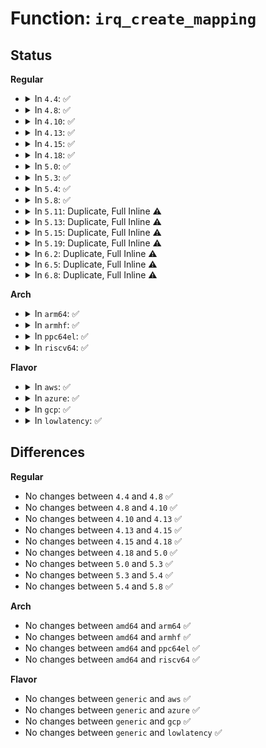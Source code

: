 # Function: <code>irq_create_mapping</code>

## Status
<b>Regular</b>
<ul>
<li>
<details>
<summary>In <code>4.4</code>: ✅</summary>

```c
unsigned int irq_create_mapping(struct irq_domain *domain, irq_hw_number_t hwirq);
```

**Collision:** Unique Global

**Inline:** No

**Transformation:** False

**Instances:**

```
In kernel/irq/irqdomain.c (ffffffff810e0990)
Location: kernel/irq/irqdomain.c:461
Inline: False
Direct callers:
  - kernel/irq/irqdomain.c:irq_create_fwspec_mapping
  - drivers/gpio/gpiolib.c:_gpiochip_irqchip_add
  - drivers/base/regmap/regmap-irq.c:regmap_irq_get_virq
  - drivers/mfd/arizona-irq.c:arizona_irq_init
  - drivers/mfd/arizona-irq.c:arizona_irq_init
  - drivers/mfd/arizona-irq.c:arizona_irq_init
  - drivers/mfd/arizona-irq.c:arizona_irq_init
  - drivers/mfd/arizona-irq.c:arizona_irq_exit
  - drivers/mfd/arizona-irq.c:arizona_irq_exit
  - drivers/mfd/wm831x-core.c:wm831x_device_exit
  - drivers/mfd/wm831x-auxadc.c:wm831x_auxadc_init
  - drivers/mfd/mfd-core.c:mfd_add_device
  - drivers/mfd/tps6586x.c:tps6586x_irq_get_virq
```
**Symbols:**

```
ffffffff810e0990-ffffffff810e0b0e: irq_create_mapping (STB_GLOBAL)
```
</details>
</li>
<li>
<details>
<summary>In <code>4.8</code>: ✅</summary>

```c
unsigned int irq_create_mapping(struct irq_domain *domain, irq_hw_number_t hwirq);
```

**Collision:** Unique Global

**Inline:** No

**Transformation:** False

**Instances:**

```
In kernel/irq/irqdomain.c (ffffffff810e6840)
Location: kernel/irq/irqdomain.c:457
Inline: False
Direct callers:
  - kernel/irq/irqdomain.c:irq_create_fwspec_mapping
  - drivers/gpio/gpiolib.c:_gpiochip_irqchip_add
  - drivers/base/regmap/regmap-irq.c:regmap_irq_get_virq
  - drivers/mfd/arizona-irq.c:arizona_irq_exit
  - drivers/mfd/arizona-irq.c:arizona_irq_exit
  - drivers/mfd/arizona-irq.c:arizona_irq_init
  - drivers/mfd/arizona-irq.c:arizona_irq_init
  - drivers/mfd/arizona-irq.c:arizona_irq_init
  - drivers/mfd/arizona-irq.c:arizona_irq_init
  - drivers/mfd/wm831x-core.c:wm831x_device_exit
  - drivers/mfd/wm831x-auxadc.c:wm831x_auxadc_init
  - drivers/mfd/mfd-core.c:mfd_add_device
  - drivers/mfd/tps6586x.c:tps6586x_irq_get_virq
```
**Symbols:**

```
ffffffff810e6840-ffffffff810e69b8: irq_create_mapping (STB_GLOBAL)
```
</details>
</li>
<li>
<details>
<summary>In <code>4.10</code>: ✅</summary>

```c
unsigned int irq_create_mapping(struct irq_domain *domain, irq_hw_number_t hwirq);
```

**Collision:** Unique Global

**Inline:** No

**Transformation:** False

**Instances:**

```
In kernel/irq/irqdomain.c (ffffffff810ed230)
Location: kernel/irq/irqdomain.c:480
Inline: False
Direct callers:
  - kernel/irq/irqdomain.c:irq_create_fwspec_mapping
  - drivers/gpio/gpiolib.c:gpiochip_irqchip_add_key
  - drivers/base/regmap/regmap-irq.c:regmap_irq_get_virq
  - drivers/mfd/arizona-irq.c:arizona_irq_init
  - drivers/mfd/arizona-irq.c:arizona_irq_init
  - drivers/mfd/wm831x-core.c:wm831x_device_exit
  - drivers/mfd/wm831x-auxadc.c:wm831x_auxadc_init
  - drivers/mfd/mfd-core.c:mfd_add_device
  - drivers/mfd/tps6586x.c:tps6586x_irq_get_virq
  - drivers/i2c/i2c-core.c:i2c_device_probe
```
**Symbols:**

```
ffffffff810ed230-ffffffff810ed3a8: irq_create_mapping (STB_GLOBAL)
```
</details>
</li>
<li>
<details>
<summary>In <code>4.13</code>: ✅</summary>

```c
unsigned int irq_create_mapping(struct irq_domain *domain, irq_hw_number_t hwirq);
```

**Collision:** Unique Global

**Inline:** No

**Transformation:** False

**Instances:**

```
In kernel/irq/irqdomain.c (ffffffff810ecca0)
Location: kernel/irq/irqdomain.c:618
Inline: False
Direct callers:
  - kernel/irq/irqdomain.c:irq_create_fwspec_mapping
  - drivers/gpio/gpiolib.c:gpiochip_irqchip_add_key
  - drivers/base/regmap/regmap-irq.c:regmap_irq_get_virq
  - drivers/mfd/arizona-irq.c:arizona_irq_init
  - drivers/mfd/arizona-irq.c:arizona_irq_init
  - drivers/mfd/wm831x-core.c:wm831x_device_exit
  - drivers/mfd/wm831x-auxadc.c:wm831x_auxadc_init
  - drivers/mfd/mfd-core.c:mfd_add_device
  - drivers/mfd/tps6586x.c:tps6586x_irq_get_virq
```
**Symbols:**

```
ffffffff810ecca0-ffffffff810ece21: irq_create_mapping (STB_GLOBAL)
```
</details>
</li>
<li>
<details>
<summary>In <code>4.15</code>: ✅</summary>

```c
unsigned int irq_create_mapping(struct irq_domain *domain, irq_hw_number_t hwirq);
```

**Collision:** Unique Global

**Inline:** No

**Transformation:** False

**Instances:**

```
In kernel/irq/irqdomain.c (ffffffff810f56f0)
Location: kernel/irq/irqdomain.c:632
Inline: False
Direct callers:
  - kernel/irq/irqdomain.c:irq_create_fwspec_mapping
  - drivers/gpio/gpiolib.c:gpiochip_to_irq
  - drivers/base/regmap/regmap-irq.c:regmap_irq_get_virq
  - drivers/mfd/arizona-irq.c:arizona_irq_init
  - drivers/mfd/arizona-irq.c:arizona_irq_init
  - drivers/mfd/wm831x-core.c:wm831x_device_exit
  - drivers/mfd/wm831x-auxadc.c:wm831x_auxadc_init
  - drivers/mfd/mfd-core.c:mfd_add_device
  - drivers/mfd/tps6586x.c:tps6586x_irq_get_virq
```
**Symbols:**

```
ffffffff810f56f0-ffffffff810f5861: irq_create_mapping (STB_GLOBAL)
```
</details>
</li>
<li>
<details>
<summary>In <code>4.18</code>: ✅</summary>

```c
unsigned int irq_create_mapping(struct irq_domain *domain, irq_hw_number_t hwirq);
```

**Collision:** Unique Global

**Inline:** No

**Transformation:** False

**Instances:**

```
In kernel/irq/irqdomain.c (ffffffff810fdaa0)
Location: kernel/irq/irqdomain.c:634
Inline: False
Direct callers:
  - kernel/irq/irqdomain.c:irq_create_fwspec_mapping
  - drivers/gpio/gpiolib.c:gpiochip_to_irq
  - drivers/base/regmap/regmap-irq.c:regmap_irq_get_virq
  - drivers/mfd/arizona-irq.c:arizona_irq_init
  - drivers/mfd/arizona-irq.c:arizona_irq_init
  - drivers/mfd/wm831x-core.c:wm831x_device_exit
  - drivers/mfd/wm831x-auxadc.c:wm831x_auxadc_init
  - drivers/mfd/mfd-core.c:mfd_add_device
  - drivers/mfd/tps6586x.c:tps6586x_irq_get_virq
  - drivers/i2c/i2c-core-base.c:i2c_device_probe
```
**Symbols:**

```
ffffffff810fdaa0-ffffffff810fdc15: irq_create_mapping (STB_GLOBAL)
```
</details>
</li>
<li>
<details>
<summary>In <code>5.0</code>: ✅</summary>

```c
unsigned int irq_create_mapping(struct irq_domain *domain, irq_hw_number_t hwirq);
```

**Collision:** Unique Global

**Inline:** No

**Transformation:** False

**Instances:**

```
In kernel/irq/irqdomain.c (ffffffff81109270)
Location: kernel/irq/irqdomain.c:634
Inline: False
Direct callers:
  - kernel/irq/irqdomain.c:irq_create_fwspec_mapping
  - drivers/gpio/gpiolib.c:gpiochip_to_irq
  - drivers/base/regmap/regmap-irq.c:regmap_irq_get_virq
  - drivers/mfd/arizona-irq.c:arizona_irq_init
  - drivers/mfd/arizona-irq.c:arizona_irq_init
  - drivers/mfd/wm831x-core.c:wm831x_device_exit
  - drivers/mfd/wm831x-auxadc.c:wm831x_auxadc_init
  - drivers/mfd/mfd-core.c:mfd_add_device
  - drivers/mfd/tps6586x.c:tps6586x_irq_get_virq
  - drivers/i2c/i2c-core-base.c:i2c_device_probe
```
**Symbols:**

```
ffffffff81109270-ffffffff811093e5: irq_create_mapping (STB_GLOBAL)
```
</details>
</li>
<li>
<details>
<summary>In <code>5.3</code>: ✅</summary>

```c
unsigned int irq_create_mapping(struct irq_domain *domain, irq_hw_number_t hwirq);
```

**Collision:** Unique Global

**Inline:** No

**Transformation:** False

**Instances:**

```
In kernel/irq/irqdomain.c (ffffffff81112870)
Location: kernel/irq/irqdomain.c:648
Inline: False
Direct callers:
  - kernel/irq/irqdomain.c:irq_create_fwspec_mapping
  - drivers/gpio/gpiolib.c:gpiochip_to_irq
  - drivers/base/regmap/regmap-irq.c:regmap_irq_get_virq
  - drivers/mfd/arizona-irq.c:arizona_irq_init
  - drivers/mfd/arizona-irq.c:arizona_irq_init
  - drivers/mfd/wm831x-auxadc.c:wm831x_auxadc_init
  - drivers/mfd/mfd-core.c:mfd_add_device
  - drivers/mfd/tps6586x.c:tps6586x_irq_get_virq
  - drivers/i2c/i2c-core-base.c:i2c_device_probe
```
**Symbols:**

```
ffffffff81112870-ffffffff811129e5: irq_create_mapping (STB_GLOBAL)
```
</details>
</li>
<li>
<details>
<summary>In <code>5.4</code>: ✅</summary>

```c
unsigned int irq_create_mapping(struct irq_domain *domain, irq_hw_number_t hwirq);
```

**Collision:** Unique Global

**Inline:** No

**Transformation:** False

**Instances:**

```
In kernel/irq/irqdomain.c (ffffffff8111eb00)
Location: kernel/irq/irqdomain.c:650
Inline: False
Direct callers:
  - kernel/irq/irqdomain.c:irq_create_fwspec_mapping
  - drivers/gpio/gpiolib.c:gpiochip_to_irq
  - drivers/base/regmap/regmap-irq.c:regmap_irq_get_virq
  - drivers/mfd/arizona-irq.c:arizona_irq_init
  - drivers/mfd/arizona-irq.c:arizona_irq_init
  - drivers/mfd/wm831x-auxadc.c:wm831x_auxadc_init
  - drivers/mfd/mfd-core.c:mfd_add_device
  - drivers/mfd/tps6586x.c:tps6586x_irq_get_virq
  - drivers/i2c/i2c-core-base.c:i2c_device_probe
```
**Symbols:**

```
ffffffff8111eb00-ffffffff8111ec75: irq_create_mapping (STB_GLOBAL)
```
</details>
</li>
<li>
<details>
<summary>In <code>5.8</code>: ✅</summary>

```c
unsigned int irq_create_mapping(struct irq_domain *domain, irq_hw_number_t hwirq);
```

**Collision:** Unique Global

**Inline:** No

**Transformation:** False

**Instances:**

```
In kernel/irq/irqdomain.c (ffffffff8112ab10)
Location: kernel/irq/irqdomain.c:635
Inline: False
Direct callers:
  - kernel/irq/irqdomain.c:irq_create_fwspec_mapping
  - drivers/gpio/gpiolib.c:gpiochip_to_irq
  - drivers/base/regmap/regmap-irq.c:regmap_irq_get_virq
  - drivers/mfd/arizona-irq.c:arizona_irq_init
  - drivers/mfd/arizona-irq.c:arizona_irq_init
  - drivers/mfd/wm831x-auxadc.c:wm831x_auxadc_init
  - drivers/mfd/mfd-core.c:mfd_add_device
  - drivers/mfd/tps6586x.c:tps6586x_irq_get_virq
  - drivers/i2c/i2c-core-base.c:i2c_device_probe
```
**Symbols:**

```
ffffffff8112ab10-ffffffff8112ac75: irq_create_mapping (STB_GLOBAL)
```
</details>
</li>
<li>
<details>
<summary>In <code>5.11</code>: Duplicate, Full Inline ⚠️</summary>

**Collision:** Static Duplication

**Inline:** Full

**Transformation:** False

**Instances:**

```
In kernel/irq/irqdomain.c (ffffffff81127348)
Location: include/linux/irqdomain.h:397
Inline: True
Inline callers:
  - kernel/irq/irqdomain.c:irq_create_fwspec_mapping
```
```
In drivers/gpio/gpiolib.c (ffffffff81636551)
Location: include/linux/irqdomain.h:397
Inline: True
Inline callers:
  - drivers/gpio/gpiolib.c:gpiochip_to_irq
```
```
In drivers/base/regmap/regmap-irq.c (ffffffff817f92b4)
Location: include/linux/irqdomain.h:397
Inline: True
Inline callers:
  - drivers/base/regmap/regmap-irq.c:regmap_irq_get_virq
```
```
In drivers/mfd/arizona-irq.c (ffffffff818096b5)
Location: include/linux/irqdomain.h:397
Inline: True
Inline callers:
  - drivers/mfd/arizona-irq.c:arizona_irq_init
  - drivers/mfd/arizona-irq.c:arizona_irq_init
```
```
In drivers/mfd/wm831x-auxadc.c (ffffffff8180daef)
Location: include/linux/irqdomain.h:397
Inline: True
Inline callers:
  - drivers/mfd/wm831x-auxadc.c:wm831x_auxadc_init
```
```
In drivers/mfd/mfd-core.c (ffffffff81812d07)
Location: include/linux/irqdomain.h:397
Inline: True
Inline callers:
  - drivers/mfd/mfd-core.c:mfd_add_device
```
```
In drivers/mfd/tps6586x.c (ffffffff8181a7c5)
Location: include/linux/irqdomain.h:397
Inline: True
Inline callers:
  - drivers/mfd/tps6586x.c:tps6586x_irq_get_virq
```
```
In drivers/i2c/i2c-core-base.c (ffffffff81947b5c)
Location: include/linux/irqdomain.h:397
Inline: True
Inline callers:
  - drivers/i2c/i2c-core-base.c:i2c_device_probe
```
</details>
</li>
<li>
<details>
<summary>In <code>5.13</code>: Duplicate, Full Inline ⚠️</summary>

**Collision:** Static Duplication

**Inline:** Full

**Transformation:** False

**Instances:**

```
In kernel/irq/irqdomain.c (ffffffff81127608)
Location: include/linux/irqdomain.h:402
Inline: True
Inline callers:
  - kernel/irq/irqdomain.c:irq_create_fwspec_mapping
```
```
In drivers/gpio/gpiolib.c (ffffffff8161933f)
Location: include/linux/irqdomain.h:402
Inline: True
Inline callers:
  - drivers/gpio/gpiolib.c:gpiochip_to_irq
```
```
In drivers/base/regmap/regmap-irq.c (ffffffff817dd524)
Location: include/linux/irqdomain.h:402
Inline: True
Inline callers:
  - drivers/base/regmap/regmap-irq.c:regmap_irq_get_virq
```
```
In drivers/mfd/arizona-irq.c (ffffffff817ee298)
Location: include/linux/irqdomain.h:402
Inline: True
Inline callers:
  - drivers/mfd/arizona-irq.c:arizona_irq_init
  - drivers/mfd/arizona-irq.c:arizona_irq_init
```
```
In drivers/mfd/wm831x-auxadc.c (ffffffff817f22cf)
Location: include/linux/irqdomain.h:402
Inline: True
Inline callers:
  - drivers/mfd/wm831x-auxadc.c:wm831x_auxadc_init
```
```
In drivers/mfd/mfd-core.c (ffffffff817f7428)
Location: include/linux/irqdomain.h:402
Inline: True
Inline callers:
  - drivers/mfd/mfd-core.c:mfd_add_device
```
```
In drivers/mfd/tps6586x.c (ffffffff817fdee5)
Location: include/linux/irqdomain.h:402
Inline: True
Inline callers:
  - drivers/mfd/tps6586x.c:tps6586x_irq_get_virq
```
```
In drivers/i2c/i2c-core-base.c (ffffffff8192b47c)
Location: include/linux/irqdomain.h:402
Inline: True
Inline callers:
  - drivers/i2c/i2c-core-base.c:i2c_device_probe
```
</details>
</li>
<li>
<details>
<summary>In <code>5.15</code>: Duplicate, Full Inline ⚠️</summary>

**Collision:** Static Duplication

**Inline:** Full

**Transformation:** False

**Instances:**

```
In kernel/irq/irqdomain.c (ffffffff81147b74)
Location: include/linux/irqdomain.h:399
Inline: True
Inline callers:
  - kernel/irq/irqdomain.c:irq_create_fwspec_mapping
```
```
In drivers/gpio/gpiolib.c (ffffffff8168860f)
Location: include/linux/irqdomain.h:399
Inline: True
Inline callers:
  - drivers/gpio/gpiolib.c:gpiochip_to_irq
```
```
In drivers/base/regmap/regmap-irq.c (ffffffff81868fd4)
Location: include/linux/irqdomain.h:399
Inline: True
Inline callers:
  - drivers/base/regmap/regmap-irq.c:regmap_irq_get_virq
```
```
In drivers/mfd/wm831x-auxadc.c (ffffffff8187af1f)
Location: include/linux/irqdomain.h:399
Inline: True
Inline callers:
  - drivers/mfd/wm831x-auxadc.c:wm831x_auxadc_init
```
```
In drivers/mfd/mfd-core.c (ffffffff81880746)
Location: include/linux/irqdomain.h:399
Inline: True
Inline callers:
  - drivers/mfd/mfd-core.c:mfd_add_device
```
```
In drivers/mfd/tps6586x.c (ffffffff81887bf5)
Location: include/linux/irqdomain.h:399
Inline: True
Inline callers:
  - drivers/mfd/tps6586x.c:tps6586x_irq_get_virq
```
```
In drivers/i2c/i2c-core-base.c (ffffffff819ce65c)
Location: include/linux/irqdomain.h:399
Inline: True
Inline callers:
  - drivers/i2c/i2c-core-base.c:i2c_device_probe
```
</details>
</li>
<li>
<details>
<summary>In <code>5.19</code>: Duplicate, Full Inline ⚠️</summary>

**Collision:** Static Duplication

**Inline:** Full

**Transformation:** False

**Instances:**

```
In kernel/irq/irqdomain.c (ffffffff8116bfbe)
Location: include/linux/irqdomain.h:413
Inline: True
Inline callers:
  - kernel/irq/irqdomain.c:irq_create_fwspec_mapping
```
```
In drivers/gpio/gpiolib.c (ffffffff817a5902)
Location: include/linux/irqdomain.h:413
Inline: True
Inline callers:
  - drivers/gpio/gpiolib.c:gpiochip_to_irq
```
```
In drivers/base/regmap/regmap-irq.c (ffffffff819b1c14)
Location: include/linux/irqdomain.h:413
Inline: True
Inline callers:
  - drivers/base/regmap/regmap-irq.c:regmap_irq_get_virq
```
```
In drivers/mfd/wm831x-auxadc.c (ffffffff819c3753)
Location: include/linux/irqdomain.h:413
Inline: True
Inline callers:
  - drivers/mfd/wm831x-auxadc.c:wm831x_auxadc_init
```
```
In drivers/mfd/mfd-core.c (ffffffff819c8e08)
Location: include/linux/irqdomain.h:413
Inline: True
Inline callers:
  - drivers/mfd/mfd-core.c:mfd_add_device
```
```
In drivers/mfd/tps6586x.c (ffffffff819d0c05)
Location: include/linux/irqdomain.h:413
Inline: True
Inline callers:
  - drivers/mfd/tps6586x.c:tps6586x_irq_get_virq
```
```
In drivers/i2c/i2c-core-base.c (ffffffff81b3032c)
Location: include/linux/irqdomain.h:413
Inline: True
Inline callers:
  - drivers/i2c/i2c-core-base.c:i2c_device_probe
```
</details>
</li>
<li>
<details>
<summary>In <code>6.2</code>: Duplicate, Full Inline ⚠️</summary>

**Collision:** Static Duplication

**Inline:** Full

**Transformation:** False

**Instances:**

```
In drivers/gpio/gpiolib.c (ffffffff818bd599)
Location: include/linux/irqdomain.h:401
Inline: True
Inline callers:
  - drivers/gpio/gpiolib.c:gpiochip_to_irq
```
```
In drivers/base/regmap/regmap-irq.c (ffffffff81b26b84)
Location: include/linux/irqdomain.h:401
Inline: True
Inline callers:
  - drivers/base/regmap/regmap-irq.c:regmap_irq_get_virq
```
```
In drivers/mfd/wm831x-auxadc.c (ffffffff81b39c23)
Location: include/linux/irqdomain.h:401
Inline: True
Inline callers:
  - drivers/mfd/wm831x-auxadc.c:wm831x_auxadc_init
```
```
In drivers/mfd/mfd-core.c (ffffffff81b40129)
Location: include/linux/irqdomain.h:401
Inline: True
Inline callers:
  - drivers/mfd/mfd-core.c:mfd_add_device
```
```
In drivers/mfd/tps6586x.c (ffffffff81b49fe5)
Location: include/linux/irqdomain.h:401
Inline: True
Inline callers:
  - drivers/mfd/tps6586x.c:tps6586x_irq_get_virq
```
```
In drivers/i2c/i2c-core-base.c (ffffffff81cc4a9f)
Location: include/linux/irqdomain.h:401
Inline: True
Inline callers:
  - drivers/i2c/i2c-core-base.c:i2c_device_probe
```
</details>
</li>
<li>
<details>
<summary>In <code>6.5</code>: Duplicate, Full Inline ⚠️</summary>

**Collision:** Static Duplication

**Inline:** Full

**Transformation:** False

**Instances:**

```
In drivers/gpio/gpiolib.c (ffffffff81901642)
Location: include/linux/irqdomain.h:404
Inline: True
Inline callers:
  - drivers/gpio/gpiolib.c:gpiochip_to_irq
```
```
In drivers/base/regmap/regmap-irq.c (ffffffff81b769f4)
Location: include/linux/irqdomain.h:404
Inline: True
Inline callers:
  - drivers/base/regmap/regmap-irq.c:regmap_irq_get_virq
```
```
In drivers/mfd/wm831x-auxadc.c (ffffffff81b8d083)
Location: include/linux/irqdomain.h:404
Inline: True
Inline callers:
  - drivers/mfd/wm831x-auxadc.c:wm831x_auxadc_init
```
```
In drivers/mfd/mfd-core.c (ffffffff81b934a2)
Location: include/linux/irqdomain.h:404
Inline: True
Inline callers:
  - drivers/mfd/mfd-core.c:mfd_add_device
```
```
In drivers/mfd/tps6586x.c (ffffffff81b9d445)
Location: include/linux/irqdomain.h:404
Inline: True
Inline callers:
  - drivers/mfd/tps6586x.c:tps6586x_irq_get_virq
```
```
In drivers/i2c/i2c-core-base.c (ffffffff81d2c3df)
Location: include/linux/irqdomain.h:404
Inline: True
Inline callers:
  - drivers/i2c/i2c-core-base.c:i2c_device_probe
```
</details>
</li>
<li>
<details>
<summary>In <code>6.8</code>: Duplicate, Full Inline ⚠️</summary>

**Collision:** Static Duplication

**Inline:** Full

**Transformation:** False

**Instances:**

```
In drivers/gpio/gpiolib.c (ffffffff81948f42)
Location: include/linux/irqdomain.h:404
Inline: True
Inline callers:
  - drivers/gpio/gpiolib.c:gpiochip_to_irq
```
```
In drivers/base/regmap/regmap-irq.c (ffffffff81bca7c4)
Location: include/linux/irqdomain.h:404
Inline: True
Inline callers:
  - drivers/base/regmap/regmap-irq.c:regmap_irq_get_virq
```
```
In drivers/mfd/wm831x-auxadc.c (ffffffff81be0fb3)
Location: include/linux/irqdomain.h:404
Inline: True
Inline callers:
  - drivers/mfd/wm831x-auxadc.c:wm831x_auxadc_init
```
```
In drivers/mfd/mfd-core.c (ffffffff81be7442)
Location: include/linux/irqdomain.h:404
Inline: True
Inline callers:
  - drivers/mfd/mfd-core.c:mfd_add_device
```
```
In drivers/mfd/tps6586x.c (ffffffff81bf1435)
Location: include/linux/irqdomain.h:404
Inline: True
Inline callers:
  - drivers/mfd/tps6586x.c:tps6586x_irq_get_virq
```
```
In drivers/i2c/i2c-core-base.c (ffffffff81de22af)
Location: include/linux/irqdomain.h:404
Inline: True
Inline callers:
  - drivers/i2c/i2c-core-base.c:i2c_device_probe
```
</details>
</li>
</ul>
<b>Arch</b>
<ul>
<li>
<details>
<summary>In <code>arm64</code>: ✅</summary>

```c
unsigned int irq_create_mapping(struct irq_domain *domain, irq_hw_number_t hwirq);
```

**Collision:** Unique Global

**Inline:** No

**Transformation:** False

**Instances:**

```
In kernel/irq/irqdomain.c (ffff8000101844c8)
Location: kernel/irq/irqdomain.c:650
Inline: False
Direct callers:
  - kernel/irq/irqdomain.c:irq_create_fwspec_mapping
  - drivers/pinctrl/pinctrl-rockchip.c:rockchip_pinctrl_probe
  - drivers/pinctrl/pinctrl-rockchip.c:rockchip_gpio_to_irq
  - drivers/pinctrl/sunxi/pinctrl-sunxi.c:sunxi_pinctrl_init_with_variant
  - drivers/pinctrl/mediatek/mtk-eint.c:mtk_eint_do_init
  - drivers/gpio/gpiolib.c:gpiochip_to_irq
  - drivers/gpio/gpio-davinci.c:gpio_to_irq_banked
  - drivers/gpio/gpio-mpc8xxx.c:mpc8xxx_gpio_to_irq
  - drivers/gpio/gpio-mvebu.c:mvebu_gpio_to_irq
  - drivers/pci/controller/pci-ftpci100.c:faraday_pci_probe
  - drivers/pci/controller/pcie-rcar.c:rcar_pcie_probe
  - drivers/pci/controller/pcie-xilinx.c:xilinx_pcie_msi_setup_irq
  - drivers/base/regmap/regmap-irq.c:regmap_irq_get_virq
  - drivers/mfd/stmpe.c:stmpe_irq
  - drivers/mfd/stmpe.c:stmpe_irq
  - drivers/mfd/tc3589x.c:tc3589x_irq
  - drivers/mfd/arizona-irq.c:arizona_irq_init
  - drivers/mfd/arizona-irq.c:arizona_irq_init
  - drivers/mfd/wm831x-auxadc.c:wm831x_auxadc_init
  - drivers/mfd/mfd-core.c:mfd_add_device
  - drivers/mfd/tps6586x.c:tps6586x_irq_get_virq
  - drivers/i2c/i2c-core-base.c:i2c_device_probe
```
**Symbols:**

```
ffff8000101844c8-ffff8000101846e8: irq_create_mapping (STB_GLOBAL)
```
</details>
</li>
<li>
<details>
<summary>In <code>armhf</code>: ✅</summary>

```c
unsigned int irq_create_mapping(struct irq_domain *domain, irq_hw_number_t hwirq);
```

**Collision:** Unique Global

**Inline:** No

**Transformation:** False

**Instances:**

```
In kernel/irq/irqdomain.c (c03d35ec)
Location: kernel/irq/irqdomain.c:650
Inline: False
Direct callers:
  - kernel/irq/irqdomain.c:irq_create_fwspec_mapping
  - drivers/pinctrl/pinctrl-rockchip.c:rockchip_pinctrl_probe
  - drivers/pinctrl/pinctrl-rockchip.c:rockchip_gpio_to_irq
  - drivers/pinctrl/samsung/pinctrl-samsung.c:samsung_gpio_to_irq
  - drivers/pinctrl/mediatek/mtk-eint.c:mtk_eint_do_init
  - drivers/gpio/gpiolib.c:gpiochip_to_irq
  - drivers/gpio/gpio-mpc8xxx.c:mpc8xxx_gpio_to_irq
  - drivers/gpio/gpio-mvebu.c:mvebu_gpio_to_irq
  - drivers/gpio/gpio-tegra.c:tegra_gpio_probe
  - drivers/pci/controller/pci-ftpci100.c:faraday_pci_probe
  - drivers/pci/controller/pci-tegra.c:tegra_msi_setup_irq
  - drivers/pci/controller/pcie-rcar.c:rcar_pcie_probe
  - drivers/pci/controller/pcie-xilinx.c:xilinx_pcie_msi_setup_irq
  - drivers/base/regmap/regmap-irq.c:regmap_irq_get_virq
  - drivers/mfd/stmpe.c:stmpe_irq
  - drivers/mfd/stmpe.c:stmpe_irq
  - drivers/mfd/tc3589x.c:tc3589x_irq
  - drivers/mfd/arizona-irq.c:arizona_irq_init
  - drivers/mfd/arizona-irq.c:arizona_irq_init
  - drivers/mfd/wm831x-auxadc.c:wm831x_auxadc_init
  - drivers/mfd/mfd-core.c:mfd_add_device
  - drivers/mfd/tps6586x.c:tps6586x_irq_get_virq
  - drivers/i2c/i2c-core-base.c:i2c_device_probe
  - drivers/memory/omap-gpmc.c:gpmc_get_client_irq
```
**Symbols:**

```
c03d35ec-c03d37e8: irq_create_mapping (STB_GLOBAL)
```
</details>
</li>
<li>
<details>
<summary>In <code>ppc64el</code>: ✅</summary>

```c
unsigned int irq_create_mapping(struct irq_domain *domain, irq_hw_number_t hwirq);
```

**Collision:** Unique Global

**Inline:** No

**Transformation:** False

**Instances:**

```
In kernel/irq/irqdomain.c (c0000000001dee50)
Location: kernel/irq/irqdomain.c:650
Inline: False
Direct callers:
  - arch/powerpc/kernel/pci-common.c:pcibios_setup_device
  - arch/powerpc/sysdev/mpic.c:mpic_request_ipis
  - arch/powerpc/sysdev/mpic_u3msi.c:u3msi_setup_msi_irqs
  - arch/powerpc/sysdev/xics/xics-common.c:xics_smp_probe
  - arch/powerpc/sysdev/xive/common.c:xive_smp_probe
  - arch/powerpc/platforms/powernv/opal-irqchip.c:opal_event_request
  - arch/powerpc/platforms/powernv/opal-irqchip.c:opal_event_init
  - arch/powerpc/platforms/powernv/pci.c:pnv_setup_msi_irqs
  - kernel/irq/irqdomain.c:irq_create_fwspec_mapping
  - drivers/gpio/gpiolib.c:gpiochip_to_irq
  - drivers/pci/controller/pci-ftpci100.c:faraday_pci_probe
  - drivers/pci/controller/pcie-xilinx.c:xilinx_pcie_msi_setup_irq
  - drivers/tty/hvc/hvsi.c:hvsi_console_init
  - drivers/base/regmap/regmap-irq.c:regmap_irq_get_virq
  - drivers/mfd/stmpe.c:stmpe_irq
  - drivers/mfd/stmpe.c:stmpe_irq
  - drivers/mfd/tc3589x.c:tc3589x_irq
  - drivers/mfd/arizona-irq.c:arizona_irq_init
  - drivers/mfd/arizona-irq.c:arizona_irq_init
  - drivers/mfd/wm831x-auxadc.c:wm831x_auxadc_init
  - drivers/mfd/mfd-core.c:mfd_add_device
  - drivers/mfd/tps6586x.c:tps6586x_irq_get_virq
  - drivers/i2c/i2c-core-base.c:i2c_device_probe
```
**Symbols:**

```
c0000000001dee50-c0000000001df110: irq_create_mapping (STB_GLOBAL)
```
</details>
</li>
<li>
<details>
<summary>In <code>riscv64</code>: ✅</summary>

```c
unsigned int irq_create_mapping(struct irq_domain *domain, irq_hw_number_t hwirq);
```

**Collision:** Unique Global

**Inline:** No

**Transformation:** False

**Instances:**

```
In kernel/irq/irqdomain.c (ffffffe00011b4d4)
Location: kernel/irq/irqdomain.c:650
Inline: False
Direct callers:
  - kernel/irq/irqdomain.c:irq_create_fwspec_mapping
  - drivers/gpio/gpiolib.c:gpiochip_to_irq
  - drivers/pci/controller/pci-ftpci100.c:faraday_pci_probe
  - drivers/pci/controller/pcie-xilinx.c:xilinx_pcie_msi_setup_irq
  - drivers/base/regmap/regmap-irq.c:regmap_irq_get_virq
  - drivers/mfd/stmpe.c:stmpe_irq
  - drivers/mfd/stmpe.c:stmpe_irq
  - drivers/mfd/tc3589x.c:tc3589x_irq
  - drivers/mfd/arizona-irq.c:arizona_irq_init
  - drivers/mfd/arizona-irq.c:arizona_irq_init
  - drivers/mfd/wm831x-auxadc.c:wm831x_auxadc_init
  - drivers/mfd/mfd-core.c:mfd_add_device
  - drivers/mfd/tps6586x.c:tps6586x_irq_get_virq
  - drivers/i2c/i2c-core-base.c:i2c_device_probe
```
**Symbols:**

```
ffffffe00011b4d4-ffffffe00011b68c: irq_create_mapping (STB_GLOBAL)
```
</details>
</li>
</ul>
<b>Flavor</b>
<ul>
<li>
<details>
<summary>In <code>aws</code>: ✅</summary>

```c
unsigned int irq_create_mapping(struct irq_domain *domain, irq_hw_number_t hwirq);
```

**Collision:** Unique Global

**Inline:** No

**Transformation:** False

**Instances:**

```
In kernel/irq/irqdomain.c (ffffffff811170e0)
Location: kernel/irq/irqdomain.c:650
Inline: False
Direct callers:
  - kernel/irq/irqdomain.c:irq_create_fwspec_mapping
  - drivers/gpio/gpiolib.c:gpiochip_to_irq
  - drivers/base/regmap/regmap-irq.c:regmap_irq_get_virq
  - drivers/mfd/arizona-irq.c:arizona_irq_init
  - drivers/mfd/arizona-irq.c:arizona_irq_init
  - drivers/mfd/wm831x-auxadc.c:wm831x_auxadc_init
  - drivers/mfd/mfd-core.c:mfd_add_device
```
**Symbols:**

```
ffffffff811170e0-ffffffff81117255: irq_create_mapping (STB_GLOBAL)
```
</details>
</li>
<li>
<details>
<summary>In <code>azure</code>: ✅</summary>

```c
unsigned int irq_create_mapping(struct irq_domain *domain, irq_hw_number_t hwirq);
```

**Collision:** Unique Global

**Inline:** No

**Transformation:** False

**Instances:**

```
In kernel/irq/irqdomain.c (ffffffff81107dd0)
Location: kernel/irq/irqdomain.c:650
Inline: False
Direct callers:
  - kernel/irq/irqdomain.c:irq_create_fwspec_mapping
  - drivers/gpio/gpiolib.c:gpiochip_to_irq
  - drivers/base/regmap/regmap-irq.c:regmap_irq_get_virq
  - drivers/mfd/arizona-irq.c:arizona_irq_init
  - drivers/mfd/arizona-irq.c:arizona_irq_init
  - drivers/mfd/wm831x-auxadc.c:wm831x_auxadc_init
  - drivers/mfd/mfd-core.c:mfd_add_device
```
**Symbols:**

```
ffffffff81107dd0-ffffffff81107f45: irq_create_mapping (STB_GLOBAL)
```
</details>
</li>
<li>
<details>
<summary>In <code>gcp</code>: ✅</summary>

```c
unsigned int irq_create_mapping(struct irq_domain *domain, irq_hw_number_t hwirq);
```

**Collision:** Unique Global

**Inline:** No

**Transformation:** False

**Instances:**

```
In kernel/irq/irqdomain.c (ffffffff81114fd0)
Location: kernel/irq/irqdomain.c:650
Inline: False
Direct callers:
  - kernel/irq/irqdomain.c:irq_create_fwspec_mapping
  - drivers/gpio/gpiolib.c:gpiochip_to_irq
  - drivers/base/regmap/regmap-irq.c:regmap_irq_get_virq
  - drivers/mfd/arizona-irq.c:arizona_irq_init
  - drivers/mfd/arizona-irq.c:arizona_irq_init
  - drivers/mfd/wm831x-auxadc.c:wm831x_auxadc_init
  - drivers/mfd/mfd-core.c:mfd_add_device
  - drivers/mfd/tps6586x.c:tps6586x_irq_get_virq
  - drivers/i2c/i2c-core-base.c:i2c_device_probe
```
**Symbols:**

```
ffffffff81114fd0-ffffffff81115145: irq_create_mapping (STB_GLOBAL)
```
</details>
</li>
<li>
<details>
<summary>In <code>lowlatency</code>: ✅</summary>

```c
unsigned int irq_create_mapping(struct irq_domain *domain, irq_hw_number_t hwirq);
```

**Collision:** Unique Global

**Inline:** No

**Transformation:** False

**Instances:**

```
In kernel/irq/irqdomain.c (ffffffff81120600)
Location: kernel/irq/irqdomain.c:650
Inline: False
Direct callers:
  - kernel/irq/irqdomain.c:irq_create_fwspec_mapping
  - drivers/gpio/gpiolib.c:gpiochip_to_irq
  - drivers/base/regmap/regmap-irq.c:regmap_irq_get_virq
  - drivers/mfd/arizona-irq.c:arizona_irq_init
  - drivers/mfd/arizona-irq.c:arizona_irq_init
  - drivers/mfd/wm831x-auxadc.c:wm831x_auxadc_init
  - drivers/mfd/mfd-core.c:mfd_add_device
  - drivers/mfd/tps6586x.c:tps6586x_irq_get_virq
  - drivers/i2c/i2c-core-base.c:i2c_device_probe
```
**Symbols:**

```
ffffffff81120600-ffffffff81120775: irq_create_mapping (STB_GLOBAL)
```
</details>
</li>
</ul>

## Differences
<b>Regular</b>
<ul>
<li>
No changes between <code>4.4</code> and <code>4.8</code> ✅
</li>
<li>
No changes between <code>4.8</code> and <code>4.10</code> ✅
</li>
<li>
No changes between <code>4.10</code> and <code>4.13</code> ✅
</li>
<li>
No changes between <code>4.13</code> and <code>4.15</code> ✅
</li>
<li>
No changes between <code>4.15</code> and <code>4.18</code> ✅
</li>
<li>
No changes between <code>4.18</code> and <code>5.0</code> ✅
</li>
<li>
No changes between <code>5.0</code> and <code>5.3</code> ✅
</li>
<li>
No changes between <code>5.3</code> and <code>5.4</code> ✅
</li>
<li>
No changes between <code>5.4</code> and <code>5.8</code> ✅
</li>
</ul>
<b>Arch</b>
<ul>
<li>
No changes between <code>amd64</code> and <code>arm64</code> ✅
</li>
<li>
No changes between <code>amd64</code> and <code>armhf</code> ✅
</li>
<li>
No changes between <code>amd64</code> and <code>ppc64el</code> ✅
</li>
<li>
No changes between <code>amd64</code> and <code>riscv64</code> ✅
</li>
</ul>
<b>Flavor</b>
<ul>
<li>
No changes between <code>generic</code> and <code>aws</code> ✅
</li>
<li>
No changes between <code>generic</code> and <code>azure</code> ✅
</li>
<li>
No changes between <code>generic</code> and <code>gcp</code> ✅
</li>
<li>
No changes between <code>generic</code> and <code>lowlatency</code> ✅
</li>
</ul>
